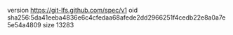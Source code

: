 version https://git-lfs.github.com/spec/v1
oid sha256:5da41eeba4836e6c4cfedaa68afede2dd2966251f4cedb22e8a0a7e5e54a4809
size 13283
